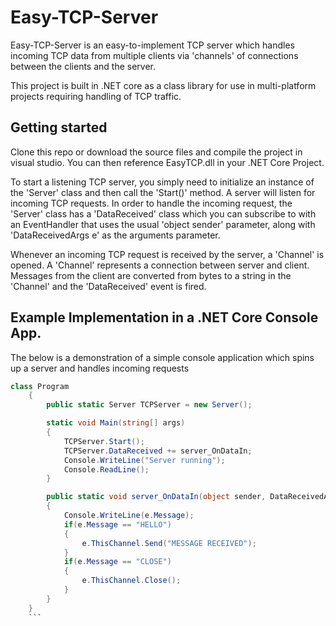 # Easy-TCP-Server
Easy-TCP-Server is an easy-to-implement TCP server which handles incoming TCP data from multiple clients via 'channels' of connections between the clients and the server. 

This project is built in .NET core as a class library for use in multi-platform projects requiring handling of TCP traffic. 

## Getting started

Clone this repo or download the source files and compile the project in visual studio. You can then reference EasyTCP.dll in your .NET Core Project.

To start a listening TCP server, you simply need to initialize an instance of the 'Server' class and then call the 'Start()' method. A server will listen for incoming TCP requests. In order to handle the incoming request, the 'Server' class has a 'DataReceived' class which you can subscribe to with an EventHandler that uses the usual 'object sender' parameter, along with 'DataReceivedArgs e' as the arguments parameter. 

Whenever an incoming TCP request is received by the server, a 'Channel' is opened. A 'Channel' represents a connection between server and client. Messages from the client are converted from bytes to a string in the 'Channel' and the 'DataReceived' event is fired. 

## Example Implementation in a .NET Core Console App. 

The below is a demonstration of a simple console application which spins up a server and handles incoming requests

```csharp
class Program
    {
        public static Server TCPServer = new Server();

        static void Main(string[] args)
        {
            TCPServer.Start();
            TCPServer.DataReceived += server_OnDataIn;
            Console.WriteLine("Server running");
            Console.ReadLine();
        }

        public static void server_OnDataIn(object sender, DataReceivedArgs e)
        {
            Console.WriteLine(e.Message);
            if(e.Message == "HELLO")
            {
                e.ThisChannel.Send("MESSAGE RECEIVED");
            }
            if(e.Message == "CLOSE")
            {
                e.ThisChannel.Close();
            }
        }
    }
    ```


